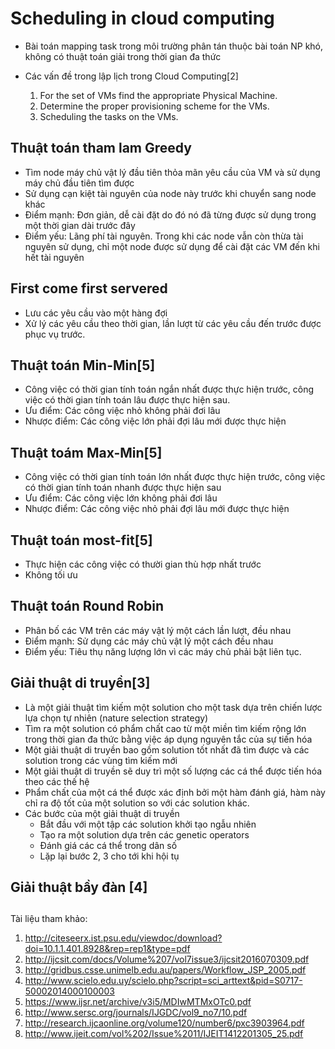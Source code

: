 # Scheduling in cloud computing

- Bài toán mapping task trong môi trường phân tán thuộc bài toán NP khó, không có thuật toán giải trong thời gian đa thức

- Các vấn đề trong lập lịch trong Cloud Computing[2]
  1. For the set of VMs find the appropriate Physical Machine.
  2. Determine the proper provisioning scheme for the VMs.
  3. Scheduling the tasks on the VMs.

## Thuật toán tham lam Greedy

- Tìm node máy chủ vật lý đầu tiên thỏa mãn yêu cầu của VM và sử dụng máy chủ đầu tiên tìm được
- Sử dụng cạn kiệt tài nguyên của node này trước khi chuyển sang node khác
- Điểm mạnh: Đơn giản, dễ cài đặt do đó nó đã từng được sử dụng trong một thời gian dài trước đây
- Điểm yếu: Lãng phí tài nguyên. Trong khi các node vẫn còn thừa tài nguyên sử dụng, chỉ một node được sử dụng để cài đặt các VM đến khi hết tài nguyên

## First come first servered

- Lưu các yêu cầu vào một hàng đợi
- Xử lý các yêu cầu theo thời gian, lần lượt từ các yêu cầu đến trước được phục vụ trước.

## Thuật toán Min-Min[5]
- Công việc có thời gian tính toán ngắn nhất được thực hiện trước, công việc có thời gian tính toán lâu được thực hiện sau.
- Ưu điểm: Các công việc nhỏ không phải đơi lâu
- Nhược điểm: Các công việc lớn phải đợi lâu mới được thực hiện

## Thuật toám Max-Min[5]
- Công việc có thời gian tính toán lớn nhất được thực hiện trước, công việc có thời gian tính toán nhanh được thực hiện sau
- Ưu điểm: Các công việc lớn không phải đơi lâu
- Nhược điểm: Các công việc nhỏ phải đợi lâu mới được thực hiện

## Thuật toán most-fit[5]
- Thực hiện các công việc có thười gian thù hợp nhất trước
- Không tối ưu

## Thuật toán Round Robin
- Phân bố các VM trên các máy vật lý một cách lần lượt, đều nhau
- Điểm mạnh: Sử dụng các máy chủ vật lý một cách đều nhau
- Điểm yếu: Tiêu thụ năng lượng lớn vì các máy chủ phải bật liên tục.

## Giải thuật di truyền[3]

- Là một giải thuật tìm kiếm một solution cho một task dựa trên chiến lược lựa chọn tự nhiên (nature selection strategy)
- Tìm ra một solution có phẩm chất cao từ một miền tìm kiếm rộng lớn trong thời gian đa thức bằng việc áp dụng nguyên tắc của sự tiến hóa
- Một giải thuật di truyền bao gồm solution tốt nhất đã tìm được và các solution trong các vùng tìm kiếm mới
- Một giải thuật di truyền sẽ duy trì một số lượng các cá thể được tiến hóa theo các thế hệ
- Phẩm chất của một cá thể được xác định bởi một hàm đánh giá, hàm này chỉ ra độ tốt của một solution so với các solution khác.
- Các bước của một giải thuật di truyền
  - Bắt đầu với một tập các solution khởi tạo ngẫu nhiên
  - Tạo ra một solution dựa trên các genetic operators
  - Đánh giá các cá thể trong dân số
  - Lặp lại bước 2, 3 cho tới khi hội tụ
  

## Giải thuật bầy đàn [4]

## 





Tài liệu tham khảo:
  1. http://citeseerx.ist.psu.edu/viewdoc/download?doi=10.1.1.401.8928&rep=rep1&type=pdf
  2. http://ijcsit.com/docs/Volume%207/vol7issue3/ijcsit2016070309.pdf
  3. http://gridbus.csse.unimelb.edu.au/papers/Workflow_JSP_2005.pdf
  4. http://www.scielo.edu.uy/scielo.php?script=sci_arttext&pid=S0717-50002014000100003
  5. https://www.ijsr.net/archive/v3i5/MDIwMTMxOTc0.pdf
  6. http://www.sersc.org/journals/IJGDC/vol9_no7/10.pdf
  7. http://research.ijcaonline.org/volume120/number6/pxc3903964.pdf
  8. http://www.ijeit.com/vol%202/Issue%2011/IJEIT1412201305_25.pdf
  
  
  
  
  
  
  
